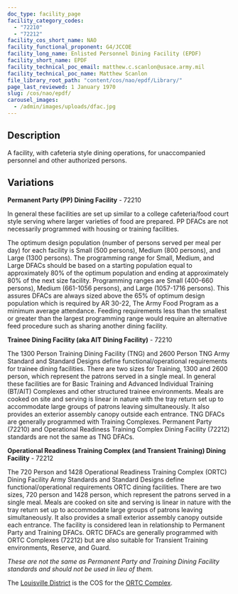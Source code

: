 ```yaml
---
doc_type: facility_page
facility_category_codes:
  - "72210"
  - "72212"
facility_cos_short_name: NAO
facility_functional_proponent: G4/JCCOE
facility_long_name: Enlisted Personnel Dining Facility (EPDF)
facility_short_name: EPDF
facility_technical_poc_email: matthew.c.scanlon@usace.army.mil
facility_technical_poc_name: Matthew Scanlon
file_library_root_path: "content/cos/nao/epdf/Library/"
page_last_reviewed: 1 January 1970
slug: /cos/nao/epdf/
carousel_images:
  - /admin/images/uploads/dfac.jpg
---
```


## Description

A facility, with cafeteria style dining operations, for unaccompanied personnel
and other authorized persons.

## Variations

**Permanent Party (PP) Dining Facility** - 72210

In general these facilities are set up similar to a college cafeteria/food court
style serving where larger varieties of food are prepared. PP DFACs are not
necessarily programmed with housing or training facilities.

The optimum design population (number of persons served per meal per day) for
each facility is Small (500 persons), Medium (800 persons), and Large (1300
persons). The programming range for Small, Medium, and Large DFACs should be
based on a starting population equal to approximately 80% of the optimum
population and ending at approximately 80% of the next size facility.
Programming ranges are Small (400-660 persons), Medium (661-1056 persons), and
Large (1057-1716 persons). This assures DFACs are always sized above the 65% of
optimum design population which is required by AR 30-22, The Army Food Program
as a minimum average attendance. Feeding requirements less than the smallest or
greater than the largest programming range would require an alternative feed
procedure such as sharing another dining facility.


**Trainee Dining Facility (aka AIT Dining Facility)** - 72210

The 1300 Person Training Dining Facility (TNG) and 2600 Person TNG Army Standard
and Standard Designs define functional/operational requirements for trainee
dining facilities. There are two sizes for Training, 1300 and 2600 person, which
represent the patrons served in a single meal. In general these facilities are
for Basic Training and Advanced Individual Training (BT/AIT) Complexes and other
structured trainee environments. Meals are cooked on site and serving is linear
in nature with the tray return set up to accommodate large groups of patrons
leaving simultaneously. It also provides an exterior assembly canopy outside
each entrance. TNG DFACs are generally programmed with Training Complexes.
Permanent Party (72210) and Operational Readiness Training Complex Dining
Facility (72212) standards are not the same as TNG DFACs.

**Operational Readiness Training Complex (and Transient Training) Dining Facility** - 72212

The 720 Person and 1428 Operational Readiness Training Complex (ORTC) Dining Facility Army Standards and Standard Designs define functional/operational requirements ORTC dining facilities. There are two sizes, 720 person and 1428 person, which represent the patrons served in a single meal. Meals are cooked on site and serving is linear in nature with the tray return set up to accommodate large groups of patrons leaving simultaneously. It also provides a small exterior assembly canopy outside each entrance. The facility is considered lean in relationship to Permanent Party and Training DFACs. ORTC DFACs are generally programmed with ORTC Complexes (72212) but are also suitable for Transient Training environments, Reserve, and Guard.

_These are not the same as Permanent Party and Training Dining Facility standards and should not be used in lieu of them._

The [Louisville District](https://mrsi.erdc.dren.mil/cos/lrl/) is the COS for the [ORTC Complex](https://mrsi.erdc.dren.mil/cos/lrl/ortc/).

